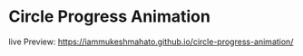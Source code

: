 # Circle Progress Animation
live Preview: https://iammukeshmahato.github.io/circle-progress-animation/